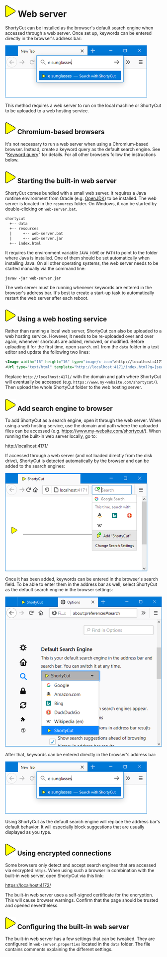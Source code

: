 # ![](img/arrow.svg) Web server

ShortyCut can be installed as the browser's default search engine when accessed through a web server. Once set up, keywords can be entered directly in the browser's address bar:

![](img/web-server-address-bar.png)

This method requires a web server to run on the local machine or ShortyCut to be uploaded to a web hosting service.

## ![](img/arrow.svg) Chromium-based browsers

It's not necessary to run a web server when using a Chromium-based browser. Instead, create a keyword query as the default search engine. See "[Keyword query](keyword-query.md#chrome-and-other-chromium-based-browsers)" for details. For all other browsers follow the instructions below.

## ![](img/arrow.svg) Starting the built-in web server

ShortyCut comes bundled with a small web server. It requires a Java runtime environment from Oracle (e.g. [OpenJDK](https://openjdk.java.net/)) to be installed. The web server is located in the `resources` folder. On Windows, it can be started by double-clicking on `web-server.bat`.

```text
shortycut
  +-- data
  +-- resources
  |     +-- web-server.bat
  |     +-- web-server.jar
  +-- index.html
```

It requires the environment variable `JAVA_HOME` or `PATH` to point to the folder where Java is installed. One of them should be set automatically when installing Java. On all other operating systems, the web server needs to be started manually via the command line:

```text
javaw -jar web-server.jar
```

The web server must be running whenever keywords are entered in the browser's address bar. It's best to create a start-up task to automatically restart the web server after each reboot.

## ![](img/arrow.svg) Using a web hosting service

Rather than running a local web server, ShortyCut can also be uploaded to a web hosting service. However, it needs to be re-uploaded over and over again, whenever shortcuts are added, removed, or modified. Before uploading it for the first time, open `search.xml` from the `data` folder in a text editor and update the following two lines:

```xml
<Image width="16" height="16" type="image/x-icon">http://localhost:4171/resources/favicon.ico</Image>
<Url type="text/html" template="http://localhost:4171/index.html?q={searchTerms}" />
```

Replace `http://localhost:4171/` with the domain and path where ShortyCut will eventually be accessed (e.g. `https://www.my-website.com/shortycut/`). Then upload the whole ShortyCut folder to the web hosting server.

## ![](img/arrow.svg) Add search engine to browser

To add ShortyCut as a search engine, open it through the web server. When using a web hosting service, use the domain and path where the uploaded files can be accessed (e.g. https://www.my-website.com/shortycut/). When running the built-in web server locally, go to:

[http://localhost:4171/](http://localhost:4171/)

If accessed through a web server (and not loaded directly from the disk drive), ShortyCut is detected automatically by the browser and can be added to the search engines:

![](img/web-server-discover.png)

Once it has been added, keywords can be entered in the browser's search field. To be able to enter them in the address bar as well, select ShortyCut as the default search engine in the browser settings:

![](img/web-server-default-search-engine.png)

After that, keywords can be entered directly in the browser's address bar:

![](img/web-server-address-bar.png)

Using ShortyCut as the default search engine will replace the address bar's default behavior. It will especially block suggestions that are usually displayed as you type.

## ![](img/arrow.svg) Using encrypted connections

Some browsers only detect and accept search engines that are accessed via encrypted `https`. When using such a browser in combination with the built-in web server, open ShortyCut via this link:

[https://localhost:4172/](https://localhost:4172/)

The built-in web server uses a self-signed certificate for the encryption. This will cause browser warnings. Confirm that the page should be trusted and opened nevertheless.

## ![](img/arrow.svg) Configuring the built-in web server

The built-in web server has a few settings that can be tweaked. They are configured in `web-server.properties` located in the `data` folder. The file contains comments explaining the different settings.
